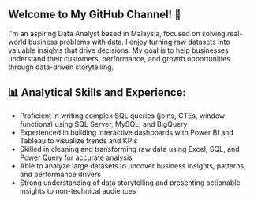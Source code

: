 ## Welcome to My GitHub Channel! 👋
I'm an aspiring Data Analyst based in Malaysia, focused on solving real-world business problems with data. I enjoy turning raw datasets into valuable insights that drive decisions. My goal is to help businesses understand their customers, performance, and growth opportunities through data-driven storytelling.

## 📊 Analytical Skills and Experience:
- Proficient in writing complex SQL queries (joins, CTEs, window functions) using SQL Server, MySQL, and BigQuery
- Experienced in building interactive dashboards with Power BI and Tableau to visualize trends and KPIs
- Skilled in cleaning and transforming raw data using Excel, SQL, and Power Query for accurate analysis
- Able to analyze large datasets to uncover business insights, patterns, and performance drivers
- Strong understanding of data storytelling and presenting actionable insights to non-technical audiences
